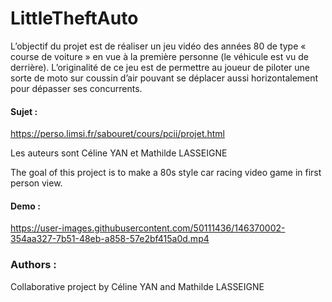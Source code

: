 # LittleTheftAuto
L’objectif du projet est de réaliser un jeu vidéo des années 80 de type « course de voiture » en vue à la première personne (le véhicule est vu de derrière). 
L’originalité de ce jeu est de permettre au joueur de piloter une sorte de moto sur coussin d’air pouvant se déplacer aussi horizontalement pour dépasser ses concurrents.

#### Sujet :
https://perso.limsi.fr/sabouret/cours/pcii/projet.html

Les auteurs sont Céline YAN et Mathilde LASSEIGNE

The goal of this project is to make a 80s style car racing video game in first person view.

#### Demo :



https://user-images.githubusercontent.com/50111436/146370002-354aa327-7b51-48eb-a858-57e2bf415a0d.mp4



### Authors :
Collaborative project by Céline YAN and Mathilde LASSEIGNE
